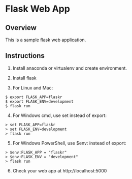 # Flask Web App

## Overview
This is a sample flask web application.

## Instructions
1. Install anaconda or virtualenv and create environment.
2. Install flask

3. For Linux and Mac:
```
$ export FLASK_APP=flaskr
$ export FLASK_ENV=development
$ flask run
```
4. For Windows cmd, use set instead of export:
```
> set FLASK_APP=flaskr
> set FLASK_ENV=development
> flask run
```

5. For Windows PowerShell, use $env: instead of export:
```
> $env:FLASK_APP = "flaskr"
> $env:FLASK_ENV = "development"
> flask run
```

6. Check your web app at http://localhost:5000
